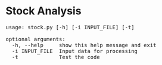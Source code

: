 Stock Analysis
=====
<pre>
usage: stock.py [-h] [-i INPUT_FILE] [-t]

optional arguments:
  -h, --help     show this help message and exit
  -i INPUT_FILE  Input data for processing
  -t             Test the code
</pre>
